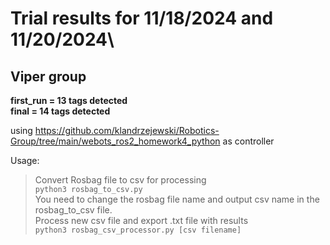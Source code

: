 # Trial results for 11/18/2024 and 11/20/2024\
## Viper group

**first_run = 13 tags detected**\
**final = 14 tags detected**

using https://github.com/klandrzejewski/Robotics-Group/tree/main/webots_ros2_homework4_python as controller

Usage:
> Convert Rosbag file to csv for processing\
`python3 rosbag_to_csv.py`\
> You need to change the rosbag file name and output csv name in the rosbag_to_csv file.\
> Process new csv file and export .txt file with results\
`python3 rosbag_csv_processor.py [csv filename]`
